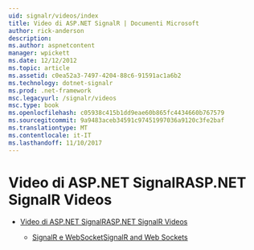 ```yaml
---
uid: signalr/videos/index
title: Video di ASP.NET SignalR | Documenti Microsoft
author: rick-anderson
description: 
ms.author: aspnetcontent
manager: wpickett
ms.date: 12/12/2012
ms.topic: article
ms.assetid: c0ea52a3-7497-4204-88c6-91591ac1a6b2
ms.technology: dotnet-signalr
ms.prod: .net-framework
msc.legacyurl: /signalr/videos
msc.type: book
ms.openlocfilehash: c05938c415b1dd9eae60b865fc4434660b767579
ms.sourcegitcommit: 9a9483aceb34591c97451997036a9120c3fe2baf
ms.translationtype: MT
ms.contentlocale: it-IT
ms.lasthandoff: 11/10/2017
---
```

<a name="aspnet-signalr-videos"></a><span data-ttu-id="041fd-102">Video di ASP.NET SignalR</span><span class="sxs-lookup"><span data-stu-id="041fd-102">ASP.NET SignalR Videos</span></span>
====================
- [<span data-ttu-id="041fd-103">Video di ASP.NET SignalR</span><span class="sxs-lookup"><span data-stu-id="041fd-103">ASP.NET SignalR Videos</span></span>](getting-started/index.md)

    - [<span data-ttu-id="041fd-104">SignalR e WebSocket</span><span class="sxs-lookup"><span data-stu-id="041fd-104">SignalR and Web Sockets</span></span>](getting-started/signalr-and-web-sockets.md)
